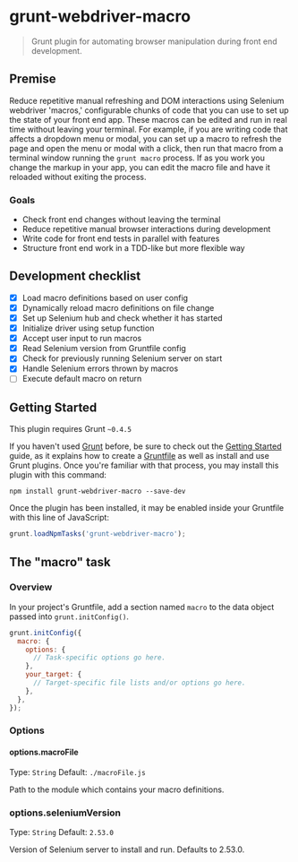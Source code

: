 # grunt-webdriver-macro

> Grunt plugin for automating browser manipulation during front end development.

## Premise
Reduce repetitive manual refreshing and DOM interactions using Selenium webdriver 'macros,' configurable chunks of code that you can use to set up the state of your front end app. These macros can be edited and run in real time without leaving your terminal. For example, if you are writing code that affects a dropdown menu or modal, you can set up a macro to refresh the page and open the menu or modal with a click, then run that macro from a terminal window running the `grunt macro` process. If as you work you change the markup in your app, you can edit the macro file and have it reloaded without exiting the process.

### Goals
- Check front end changes without leaving the terminal
- Reduce repetitive manual browser interactions during development
- Write code for front end tests in parallel with features
- Structure front end work in a TDD-like but more flexible way

## Development checklist
- [x] Load macro definitions based on user config
- [x] Dynamically reload macro definitions on file change
- [x] Set up Selenium hub and check whether it has started
- [x] Initialize driver using setup function
- [x] Accept user input to run macros
- [x] Read Selenium version from Gruntfile config
- [x] Check for previously running Selenium server on start
- [x] Handle Selenium errors thrown by macros
- [ ] Execute default macro on return

## Getting Started
This plugin requires Grunt `~0.4.5`

If you haven't used [Grunt](http://gruntjs.com/) before, be sure to check out the [Getting Started](http://gruntjs.com/getting-started) guide, as it explains how to create a [Gruntfile](http://gruntjs.com/sample-gruntfile) as well as install and use Grunt plugins. Once you're familiar with that process, you may install this plugin with this command:

```shell
npm install grunt-webdriver-macro --save-dev
```

Once the plugin has been installed, it may be enabled inside your Gruntfile with this line of JavaScript:

```js
grunt.loadNpmTasks('grunt-webdriver-macro');
```

## The "macro" task

### Overview
In your project's Gruntfile, add a section named `macro` to the data object passed into `grunt.initConfig()`.

```js
grunt.initConfig({
  macro: {
    options: {
      // Task-specific options go here.
    },
    your_target: {
      // Target-specific file lists and/or options go here.
    },
  },
});
```

### Options

#### options.macroFile
Type: `String`
Default: `./macroFile.js`

Path to the module which contains your macro definitions.

### options.seleniumVersion
Type: `String`
Default: `2.53.0`

Version of Selenium server to install and run. Defaults to 2.53.0.
